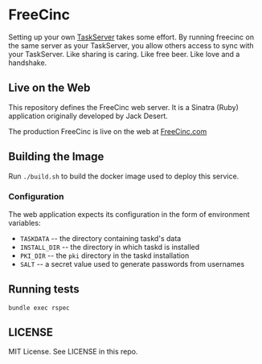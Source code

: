 # FreeCinc

Setting up your own [TaskServer](http://taskwarrior.org/docs/taskserver/why.html) takes some effort. By running freecinc on the same server as your TaskServer, you allow others access to sync with your TaskServer. Like sharing is caring. Like free beer. Like love and a handshake.

## Live on the Web

This repository defines the FreeCinc web server.
It is a Sinatra (Ruby) application originally developed by Jack Desert.

The production FreeCinc is live on the web at [FreeCinc.com](https://freecinc.com)

## Building the Image

Run `./build.sh` to build the docker image used to deploy this service.

### Configuration

The web application expects its configuration in the form of environment variables:

 * `TASKDATA` -- the directory containing taskd's data
 * `INSTALL_DIR` -- the directory in which taskd is installed
 * `PKI_DIR` -- the `pki` directory in the taskd installation
 * `SALT` -- a secret value used to generate passwords from usernames

## Running tests

    bundle exec rspec

## LICENSE

MIT License. See LICENSE in this repo.
